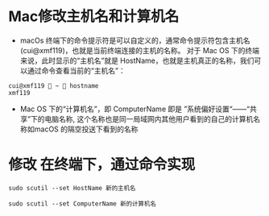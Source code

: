 # Mac修改主机名和计算机名
* macOs 终端下的命令提示符是可以自定义的，通常命令提示符包含主机名(cui@xmf119)，也就是当前终端连接的主机的名称。
对于 Mac OS 下的终端来说，此时显示的“主机名”就是 HostName，也就是主机真正的名称，我们可以通过命令查看当前的“主机名”：
```
cui@xmf119  ~  hostname                             
xmf119
```
* Mac OS 下的“计算机名”，即 ComputerName 即是 ”系统偏好设置“——“共享”下的电脑名称,
这个名称也是同一局域网内其他用户看到的自己的计算机名称如macOS 的隔空投送下看到的名称

# 修改 在终端下，通过命令实现
```
sudo scutil --set HostName 新的主机名

sudo scutil --set ComputerName 新的计算机名
```
